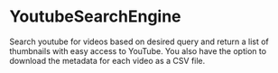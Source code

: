 # YoutubeSearchEngine
Search youtube for videos based on desired query and return a list of thumbnails with easy access to YouTube. You also have the option to download the metadata for each video as a CSV file.
